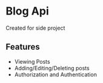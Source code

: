 <h1>
    Blog Api
</h1>

<p>
Created for side project
</p>


<h2>
Features
</h2>

<ul>
    <li>
        Viewing Posts
    </li>
<li>
    Adding/Editing/Deleting posts
</li>
<li>
    Authorization and Authentication
</li>
</ul>
